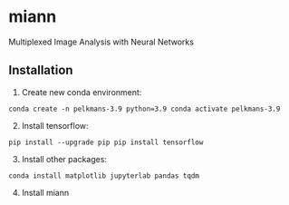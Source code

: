 # miann
Multiplexed Image Analysis with Neural Networks

## Installation


1. Create new conda environment:

`
conda create -n pelkmans-3.9 python=3.9
conda activate pelkmans-3.9
`

2. Install tensorflow:

`
pip install --upgrade pip
pip install tensorflow
`

3. Install other packages:

`
conda install matplotlib jupyterlab pandas tqdm
`

4. Install miann  